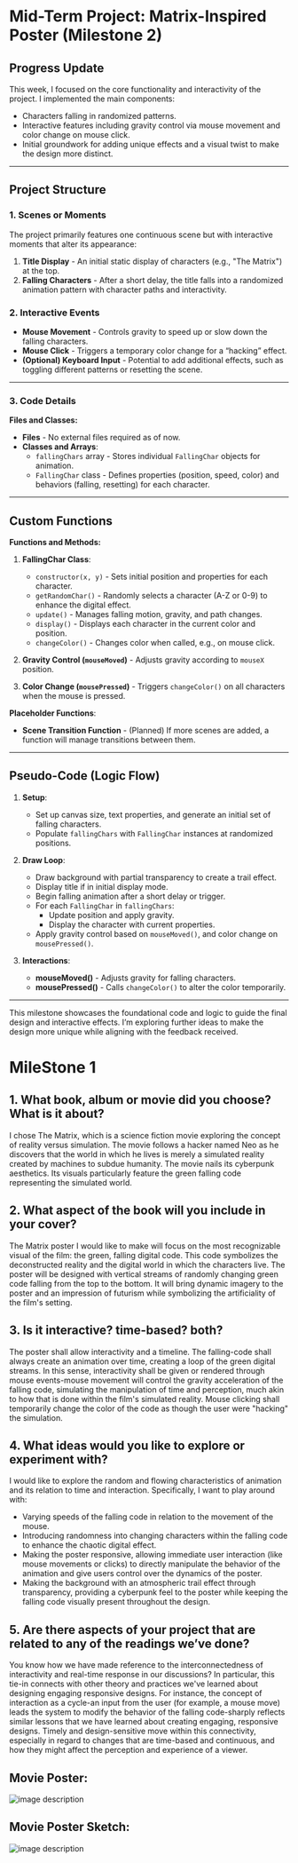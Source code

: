 # Mid-Term Project: Matrix-Inspired Poster (Milestone 2)

## Progress Update
This week, I focused on the core functionality and interactivity of the project. I implemented the main components:
- Characters falling in randomized patterns.
- Interactive features including gravity control via mouse movement and color change on mouse click.
- Initial groundwork for adding unique effects and a visual twist to make the design more distinct.

---

## Project Structure

### 1. Scenes or Moments
The project primarily features one continuous scene but with interactive moments that alter its appearance:
1. **Title Display** - An initial static display of characters (e.g., "The Matrix") at the top.
2. **Falling Characters** - After a short delay, the title falls into a randomized animation pattern with character paths and interactivity.

### 2. Interactive Events
- **Mouse Movement** - Controls gravity to speed up or slow down the falling characters.
- **Mouse Click** - Triggers a temporary color change for a “hacking” effect.
- **(Optional) Keyboard Input** - Potential to add additional effects, such as toggling different patterns or resetting the scene.

---

### 3. Code Details

**Files and Classes:**
- **Files** - No external files required as of now.
- **Classes and Arrays**:
  - `fallingChars` array - Stores individual `FallingChar` objects for animation.
  - `FallingChar` class - Defines properties (position, speed, color) and behaviors (falling, resetting) for each character.

---

## Custom Functions

**Functions and Methods:**
1. **FallingChar Class**:
   - `constructor(x, y)` - Sets initial position and properties for each character.
   - `getRandomChar()` - Randomly selects a character (A-Z or 0-9) to enhance the digital effect.
   - `update()` - Manages falling motion, gravity, and path changes.
   - `display()` - Displays each character in the current color and position.
   - `changeColor()` - Changes color when called, e.g., on mouse click.

2. **Gravity Control (`mouseMoved`)** - Adjusts gravity according to `mouseX` position.

3. **Color Change (`mousePressed`)** - Triggers `changeColor()` on all characters when the mouse is pressed.

**Placeholder Functions**:
   - **Scene Transition Function** - (Planned) If more scenes are added, a function will manage transitions between them.

---

## Pseudo-Code (Logic Flow)

1. **Setup**:
   - Set up canvas size, text properties, and generate an initial set of falling characters.
   - Populate `fallingChars` with `FallingChar` instances at randomized positions.

2. **Draw Loop**:
   - Draw background with partial transparency to create a trail effect.
   - Display title if in initial display mode.
   - Begin falling animation after a short delay or trigger.
   - For each `FallingChar` in `fallingChars`:
     - Update position and apply gravity.
     - Display the character with current properties.
   - Apply gravity control based on `mouseMoved()`, and color change on `mousePressed()`.

3. **Interactions**:
   - **mouseMoved()** - Adjusts gravity for falling characters.
   - **mousePressed()** - Calls `changeColor()` to alter the color temporarily.

---

This milestone showcases the foundational code and logic to guide the final design and interactive effects. I’m exploring further ideas to make the design more unique while aligning with the feedback received.


# MileStone 1

## 1. What book, album or movie did you choose? What is it about?
I chose The Matrix, which is a science fiction movie exploring the concept of reality versus simulation. The movie follows a hacker named Neo as he discovers that the world in which he lives is merely a simulated reality created by machines to subdue humanity. The movie nails its cyberpunk aesthetics. Its visuals particularly feature the green falling code representing the simulated world. 

## 2. What aspect of the book will you include in your cover?
The Matrix poster I would like to make will focus on the most recognizable visual of the film: the green, falling digital code. This code symbolizes the deconstructed reality and the digital world in which the characters live. The poster will be designed with vertical streams of randomly changing green code falling from the top to the bottom. It will bring dynamic imagery to the poster and an impression of futurism while symbolizing the artificiality of the film's setting. 

## 3. Is it interactive? time-based? both?
The poster shall allow interactivity and a timeline. The falling-code shall always create an animation over time, creating a loop of the green digital streams. In this sense, interactivity shall be given or rendered through mouse events-mouse movement will control the gravity acceleration of the falling code, simulating the manipulation of time and perception, much akin to how that is done within the film's simulated reality. Mouse clicking shall temporarily change the color of the code as though the user were "hacking" the simulation. 

## 4. What ideas would you like to explore or experiment with?  
I would like to explore the random and flowing characteristics of animation and its relation to time and interaction. Specifically, I want to play around with:

- Varying speeds of the falling code in relation to the movement of the mouse.
- Introducing randomness into changing characters within the falling code to enhance the chaotic digital effect.
- Making the poster responsive, allowing immediate user interaction (like mouse movements or clicks) to directly manipulate the behavior of the animation and give users control over the dynamics of the poster.
- Making the background with an atmospheric trail effect through transparency, providing a cyberpunk feel to the poster while keeping the falling code visually present throughout the design. 

## 5. Are there aspects of your project that are related to any of the readings we’ve done?

You know how we have made reference to the interconnectedness of interactivity and real-time response in our discussions? In particular, this tie-in connects with other theory and practices we've learned about designing engaging responsive designs. For instance, the concept of interaction as a cycle-an input from the user (for example, a mouse move) leads the system to modify the behavior of the falling code-sharply reflects similar lessons that we have learned about creating engaging, responsive designs. Timely and design-sensitive move within this connectivity, especially in regard to changes that are time-based and continuous, and how they might affect the perception and experience of a viewer. 




## Movie Poster:  
![image description](Poster.jpg)


## Movie Poster Sketch:  
![image description](Sketch.jpg)
